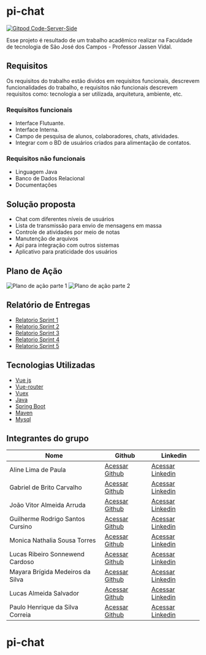 # pi-chat
[![Gitpod Code-Server-Side](https://img.shields.io/badge/Gitpod-Ready--to--Code-blue?logo=gitpod)](https://gitpod.io/#https://github.com/LASalvador/pi-chat/tree/development/spring-boot-pi)

Esse projeto é resultado de um trabalho acadêmico realizar na Faculdade de tecnologia de São José dos Campos - Professor Jassen Vidal. 

## Requisitos 

Os requisitos do trabalho estão dividos em requisitos funcionais, descrevem funcionalidades do trabalho, e requisitos não funcionais descrevem requisitos como: tecnologia a ser utilizada, arquitetura, ambiente, etc. 

### Requisitos funcionais
* Interface Flutuante.
* Interface Interna.
* Campo de pesquisa de alunos, colaboradores, chats, atividades.
* Integrar com o BD de usuários criados para alimentação de contatos.

### Requisitos não funcionais
* Linguagem Java
* Banco de Dados Relacional
* Documentações

## Solução proposta
* Chat com diferentes níveis de usuários
* Lista de transmissão para envio de mensagens em massa
* Controle de atividades por meio de notas
* Manutenção de arquivos
* Api para integração com outros sistemas
* Aplicativo para praticidade dos usuários

## Plano de Ação

![Plano de ação parte 1](image/SprintCards_page-0001.jpg)
![Plano de ação parte 2](image/SprintCards_page-0002.jpg)

## Relatório de Entregas

- [Relatorio Sprint 1](https://github.com/LASalvador/pi-chat/blob/master/relatorios-sprint/sprint1.md#entrega-1-2009)
- [Relatorio Sprint 2](https://github.com/LASalvador/pi-chat/blob/master/relatorios-sprint/sprint2.md#entrega-2-0410)
- [Relatorio Sprint 3](https://github.com/LASalvador/pi-chat/blob/master/relatorios-sprint/sprint3.md#entrega-3-1810)
- [Relatorio Sprint 4](https://github.com/LASalvador/pi-chat/blob/master/relatorios-sprint/sprint4.md#entrega-4-0111)
- [Relatorio Sprint 5](https://github.com/LASalvador/pi-chat/blob/master/relatorios-sprint/sprint5.md#entrega-5-1511)


## Tecnologias Utilizadas
* [Vue js](https://vuejs.org/)
* [Vue-router](https://router.vuejs.org/)
* [Vuex](https://vuex.vuejs.org/)
* [Java](https://www.java.com/pt_BR/)
* [Spring Boot](https://spring.io/projects/spring-boot)
* [Maven](https://maven.apache.org/)
* [Mysql](https://www.mysql.com/)

## Integrantes do grupo 

Nome | Github | Linkedin
------------ | ------------- | -----------
Aline Lima de Paula| [Acessar Github](https://github.com/alineelima) | [Acessar Linkedin](https://www.linkedin.com/in/aline-lima-de-paula/)
Gabriel de Brito Carvalho | [Acessar Github](https://github.com/gamebielo) | [Acessar Linkedin](https://www.linkedin.com/in/gabriel-carvalho-b937a5160)
João Vitor Almeida Arruda | [Acessar Github](https://github.com/jeyarruda) | [Acessar Linkedin](https://www.linkedin.com/in/jo%C3%A3o-vitor-almeida-arruda-233612154/)
Guilherme Rodrigo Santos Cursino | [Acessar Github](https://github.com/grcursino) | [Acessar Linkedin](https://www.linkedin.com/in/guilherme-cursino-ba1476164/)
Monica Nathalia Sousa Torres | [Acessar Github](https://github.com/monica261) | [Acessar Linkedin](https://www.linkedin.com/in/m%C3%B4nica-torres-198875149)
Lucas Ribeiro Sonnewend Cardoso | [Acessar Github](https://github.com/lrsonnewend) | [Acessar Linkedin](https://www.linkedin.com/in/lucas-sonnewend-a87a66180/)
Mayara Brígida Medeiros da Silva | [Acessar Github](https://github.com/mayaramedeiros) | [Acessar Linkedin](https://www.linkedin.com/in/mayara-br%C3%ADgida-398733182/)
Lucas Almeida Salvador | [Acessar Github](https://github.com/lasalvador) | [Acessar Linkedin](https://www.linkedin.com/in/lassalvador/)
Paulo Henrique da Silva Correia | [Acessar Github](https://github.com/paulohenrique7010) | [Acessar Linkedin](https://www.linkedin.com/in/paulo-henrique-36355316b/)




# pi-chat
